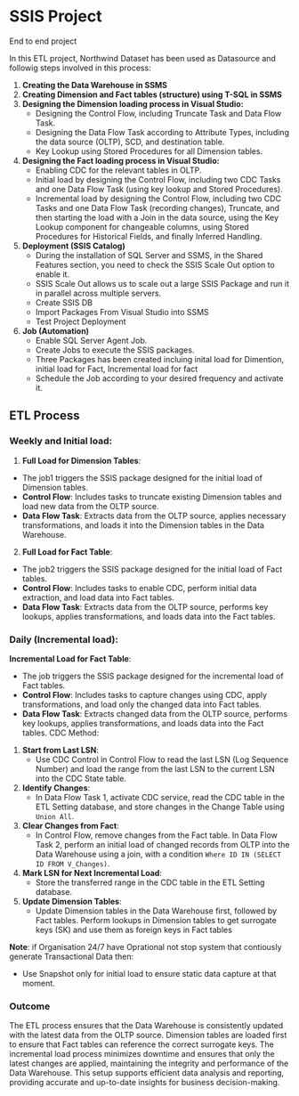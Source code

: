 # SSIS Project
End to end project

In this ETL project, Northwind Dataset has been used as Datasource and followig steps involved in this process:
1. **Creating the Data Warehouse in SSMS**
2. **Creating Dimension and Fact tables (structure) using T-SQL in SSMS**
3. **Designing the Dimension loading process in Visual Studio:**
   - Designing the Control Flow, including Truncate Task and Data Flow Task.
   - Designing the Data Flow Task according to Attribute Types, including the data source (OLTP), SCD, and destination table.
   - Key Lookup using Stored Procedures for all Dimension tables.
4. **Designing the Fact loading process in Visual Studio:**
   - Enabling CDC for the relevant tables in OLTP.
   - Initial load by designing the Control Flow, including two CDC Tasks and one Data Flow Task (using key lookup and Stored Procedures).
   - Incremental load by designing the Control Flow, including two CDC Tasks and one Data Flow Task (recording changes), Truncate, and then starting the load with a Join in the data source, using the Key Lookup component for changeable columns, using Stored Procedures for Historical Fields, and finally Inferred Handling.
5. **Deployment (SSIS Catalog)**
   - During the installation of SQL Server and SSMS, in the Shared Features section, you need to check the SSIS Scale Out option to enable it.
   - SSIS Scale Out allows us to scale out a large SSIS Package and run it in parallel across multiple servers.
   - Create SSIS DB
   - Import Packages From Visual Studio into SSMS
   - Test Project Deployment
5. **Job (Automation)**
   - Enable SQL Server Agent Job.
   - Create Jobs to execute the SSIS packages.
   - Three Packages has been created incluing inital load for Dimention, initial load for Fact, Incremental load for fact
   - Schedule the Job according to your desired frequency and activate it.
## ETL Process
### Weekly and Initial load:
1.  **Full Load for Dimension Tables**:
   - The job1 triggers the SSIS package designed for the initial load of Dimension tables.
   - **Control Flow**: Includes tasks to truncate existing Dimension tables and load new data from the OLTP source.
   - **Data Flow Task**: Extracts data from the OLTP source, applies necessary transformations, and loads it into the Dimension tables in the Data Warehouse.

2.  **Full Load for Fact Table**:
   - The job2 triggers the SSIS package designed for the initial load of Fact tables.
   - **Control Flow**: Includes tasks to enable CDC, perform initial data extraction, and load data into Fact tables.
   - **Data Flow Task**: Extracts data from the OLTP source, performs key lookups, applies transformations, and loads data into the Fact tables.
     
### Daily (Incremental load):     
 **Incremental Load for Fact Table**:
   - The job triggers the SSIS package designed for the incremental load of Fact tables.
   - **Control Flow**: Includes tasks to capture changes using CDC, apply transformations, and load only the changed data into Fact tables.
   - **Data Flow Task**: Extracts changed data from the OLTP source, performs key lookups, applies transformations, and loads data into the Fact tables.
CDC Method:
1. **Start from Last LSN**:
   - Use CDC Control in Control Flow to read the last LSN (Log Sequence Number) and load the range from the last LSN to the current LSN into the CDC State table.
2. **Identify Changes**:
   - In Data Flow Task 1, activate CDC service, read the CDC table in the ETL Setting database, and store changes in the Change Table using `Union All`.
3. **Clear Changes from Fact**:
   - In Control Flow, remove changes from the Fact table. In Data Flow Task 2, perform an initial load of changed records from OLTP into the Data Warehouse using a join, with a condition `Where ID IN (SELECT ID FROM V_Changes)`.
4. **Mark LSN for Next Incremental Load**:
   - Store the transferred range in the CDC table in the ETL Setting database.
5. **Update Dimension Tables**:
   - Update Dimension tables in the Data Warehouse first, followed by Fact tables. Perform lookups in Dimension tables to get surrogate keys (SK) and use them as foreign keys in Fact tables

**Note**:
if Organisation 24/7 have Oprational not stop system that contiously generate Transactional Data then:
- Use Snapshot only for initial load to ensure static data capture at that moment.


### Outcome
The ETL process ensures that the Data Warehouse is consistently updated with the latest data from the OLTP source. Dimension tables are loaded first to ensure that Fact tables can reference the correct surrogate keys. The incremental load process minimizes downtime and ensures that only the latest changes are applied, maintaining the integrity and performance of the Data Warehouse. This setup supports efficient data analysis and reporting, providing accurate and up-to-date insights for business decision-making.
